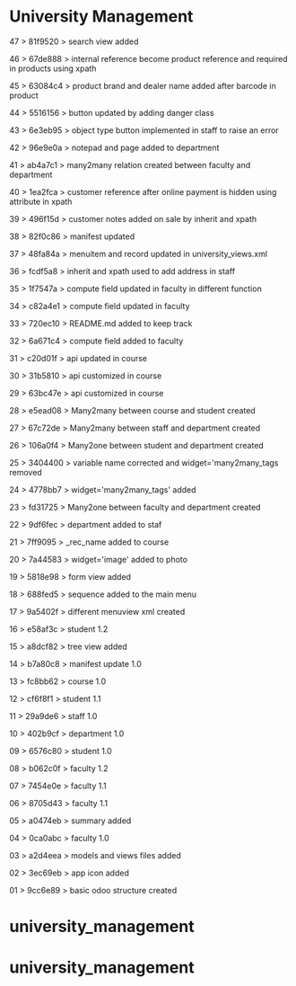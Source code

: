 # University Management

47 > 81f9520 > search view added

46 > 67de888 > internal reference become product reference and required in products using xpath

45 > 63084c4 > product brand and dealer name added after barcode in product

44 > 5516156 > button updated by adding danger class

43 > 6e3eb95 > object type button implemented in staff to raise an error

42 > 96e9e0a > notepad and page added to department

41 > ab4a7c1 > many2many relation created between faculty and department

40 > 1ea2fca > customer reference after online payment is hidden using attribute in xpath

39 > 496f15d > customer notes added on sale by inherit and xpath

38 > 82f0c86 > manifest updated

37 > 48fa84a > menuitem and record updated in university_views.xml

36 > fcdf5a8 > inherit and xpath used to add address in staff

35 > 1f7547a > compute field updated in faculty in different function

34 > c82a4e1 > compute field updated in faculty

33 > 720ec10 > README.md added to keep track

32 > 6a671c4 > compute field added to faculty

31 > c20d01f > api updated in course

30 > 31b5810 > api customized in course

29 > 63bc47e > api customized in course

28 > e5ead08 > Many2many between course and student created

27 > 67c72de > Many2many between staff and department created

26 > 106a0f4 > Many2one between student and department created

25 > 3404400 > variable name corrected and widget='many2many_tags removed

24 > 4778bb7 > widget='many2many_tags' added

23 > fd31725 > Many2one between faculty and department created

22 > 9df6fec > department added to staf

21 > 7ff9095 > _rec_name added to course

20 > 7a44583 > widget='image' added to photo

19 > 5818e98 > form view added

18 > 688fed5 > sequence added to the main menu

17 > 9a5402f > different menuview xml created

16 > e58af3c > student 1.2

15 > a8dcf82 > tree view added

14 > b7a80c8 > manifest update 1.0

13 > fc8bb62 > course 1.0

12 > cf6f8f1 > student 1.1

11 > 29a9de6 > staff 1.0

10 > 402b9cf > department 1.0

09 > 6576c80 > student 1.0

08 > b062c0f > faculty 1.2

07 > 7454e0e > faculty 1.1

06 > 8705d43 > faculty 1.1

05 > a0474eb > summary added

04 > 0ca0abc > faculty 1.0

03 > a2d4eea > models and views files added

02 > 3ec69eb > app icon added

01 > 9cc6e89 > basic odoo structure created
# university_management
# university_management
